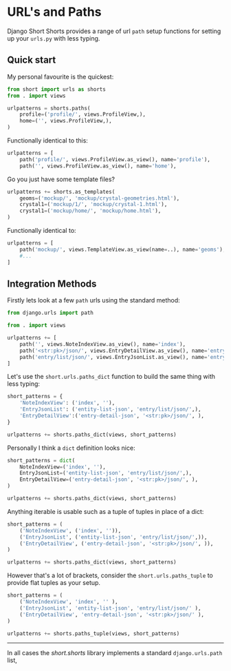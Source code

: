 # URL's and Paths

Django Short Shorts provides a range of url `path` setup functions for setting up your `urls.py` with less typing.

## Quick start

My personal favourite is the quickest:

```py
from short import urls as shorts
from . import views

urlpatterns = shorts.paths(
    profile=('profile/', views.ProfileView,),
    home=('', views.ProfileView,),
)
```

Functionally identical to this:

```py
urlpatterns = [
    path('profile/', views.ProfileView.as_view(), name='profile'),
    path('', views.ProfileView.as_view(), name='home'),
```

Go you just have some template files?

```py
urlpatterns += shorts.as_templates(
    geoms=('mockup/', 'mockup/crystal-geometries.html'),
    crystal1=('mockup/1/', 'mockup/crystal-1.html'),
    crystal1=('mockup/home/', 'mockup/home.html'),
)
```

Functionally identical to:

```py
urlpatterns = [
    path('mockup/', views.TemplateView.as_view(name=..), name='geoms'),
    #...
]
```

## Integration Methods

Firstly lets look at a few `path` urls using the standard method:

```py
from django.urls import path

from . import views

urlpatterns += [
    path('', views.NoteIndexView.as_view(), name='index'),
    path('<str:pk>/json/', views.EntryDetailView.as_view(), name='entry-detail-json'),
    path('entry/list/json/', views.EntryJsonList.as_view(), name='entry-list-json'),
]
```

Let's use the `short.urls.paths_dict` function to build the same thing with less typing:

```py
short_patterns = {
    'NoteIndexView': ('index', ''),
    'EntryJsonList': ('entity-list-json', 'entry/list/json/',),
    'EntryDetailView':('entry-detail-json', '<str:pk>/json/', ),
}

urlpatterns += shorts.paths_dict(views, short_patterns)
```

Personally I think a `dict` definition looks nice:

```py
short_patterns = dict(
    NoteIndexView=('index', ''),
    EntryJsonList=('entity-list-json', 'entry/list/json/',),
    EntryDetailView=('entry-detail-json', '<str:pk>/json/', ),
)

urlpatterns += shorts.paths_dict(views, short_patterns)
```

Anything iterable is usable such as a tuple of tuples in place of a dict:

```py
short_patterns = (
    ('NoteIndexView', ('index', '')),
    ('EntryJsonList', ('entity-list-json', 'entry/list/json/',)),
    ('EntryDetailView', ('entry-detail-json', '<str:pk>/json/', )),
)

urlpatterns += shorts.paths_dict(views, short_patterns)
```

However that's a lot of brackets, consider the `short.urls.paths_tuple` to provide flat tuples as your setup.

```py
short_patterns = (
    ('NoteIndexView', 'index', '' ),
    ('EntryJsonList', 'entity-list-json', 'entry/list/json/' ),
    ('EntryDetailView', 'entry-detail-json', '<str:pk>/json/' ),
)

urlpatterns += shorts.paths_tuple(views, short_patterns)
```

---

In all cases the _short.shorts_ library implements a standard `django.urls.path` list,
